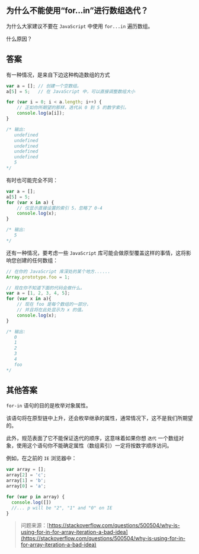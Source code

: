 ## 为什么不能使用“for...in”进行数组迭代？

为什么大家建议不要在 `JavaScript` 中使用 `for...in` 遍历数组。

什么原因？

## 答案

有一种情况，是来自下边这种构造数组的方式

```js
var a = []; // 创建一个空数组。
a[5] = 5;   // 在 JavaScript 中，可以直接调整数组大小

for (var i = 0; i < a.length; i++) {
    // 正如你所期望的那样，迭代从 0 到 5 的数字索引。
    console.log(a[i]);
}

/* 输出:
   undefined
   undefined
   undefined
   undefined
   undefined
   5
*/
```

有时也可能完全不同：

```js
var a = [];
a[5] = 5;
for (var x in a) {
    // 仅显示直接设置的索引 5，忽略了 0-4
    console.log(x);
}

/* 输出:
   5
*/
```

还有一种情况，要考虑一些 `JavaScript` 库可能会做原型覆盖这样的事情，这将影响您创建的任何数组：

```js
// 在你的 JavaScript 库深处的某个地方......
Array.prototype.foo = 1;

// 现在你不知道下面的代码会做什么。
var a = [1, 2, 3, 4, 5];
for (var x in a){
    // 现在 foo 是每个数组的一部分，
    // 并且将在此处显示为 x 的值。
    console.log(x);
}

/* 输出:
   0
   1
   2
   3
   4
   foo
*/
```

## 其他答案

`for-in` 语句的目的是枚举对象属性。

该语句将在原型链中上升，还会枚举继承的属性，通常情况下，这不是我们所期望的。

此外，规范表面了它不能保证迭代的顺序，这意味着如果你想 `迭代` 一个数组对象，使用这个语句你不能确定属性（数组索引）一定将按数字顺序访问。

例如，在之前的 `IE` 浏览器中：
```js
var array = [];
array[2] = 'c';
array[1] = 'b';
array[0] = 'a';

for (var p in array) {
  console.log([])
  //... p will be "2", "1" and "0" on IE
}
```

> 问题来源：[https://stackoverflow.com/questions/500504/why-is-using-for-in-for-array-iteration-a-bad-idea](https://stackoverflow.com/questions/500504/why-is-using-for-in-for-array-iteration-a-bad-idea)
